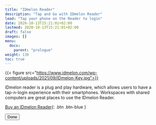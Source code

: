 ```yaml
---
title: "IDmelon Reader"
description: "Tap and Go with IDmelon Reader"
lead: "Tap your phone on the Reader to login"
date: 2020-10-13T15:21:01+02:00
lastmod: 2020-10-13T15:21:01+02:00
draft: false
images: []
menu:
  docs:
    parent: "prologue"
weight: 130
toc: true
---
```


{{< figure src="https://www.idmelon.com/wp-content/uploads/2021/09/IDmelon-Key.jpg">}}

IDmelon reader is a plug and play hardware, which allows users to have a tap-n-login experience with their smartphones. Workspaces with shared computers are great places to use the IDmelon Reader.

[Buy an IDmelon Reader](http://idmelon.com){: .btn .btn-blue }

<button type="button" name="button" class="btn">Done</button>
